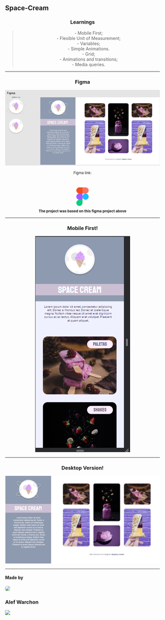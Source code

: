 ## Space-Cream

<h3 align="center">Learnings</h3>

> <p align="center">
> - Mobile First;
> <br/>
> - Flexible Unit of Measurement;
> <br/>
> - Variables;
> <br/>
> - Simple Animations.
> <br/>
> - Grid;
> <br/>
> - Animations and transitions;
> <br/>
> - Media queries. 
</p>

<hr/>

<div align="center">

<h3>Figma</h3>

<img src="./assets/figma.png" />

<br/>

<sup>Figma link:</sup>	
<br/>	
<a href="https://www.figma.com/file/NNOcmHW5IVNgldbOufuUgI/Stage-03-Grid-com-anima%C3%A7%C3%B5es-Copy?fuid=1130144160993271217"> <img width="40px" src="./assets/figmaicon.png" />
</a>
<br/>
<sub><b>The project was based on this figma project above</b></sub>
<br/>	
</div>

<hr/>

<div align="center">

<h3 align="center">Mobile First!</h3>

<img src="./assets/mobile.png" />

</div>

<hr/>

<div align="center">

<h3 align="center">Desktop Version!</h3>

<img src="./assets/final.png" />

</div>

<hr/>

<h4>Made by</h4>
    
<img style="border-radius: 30%;" src="https://avatars.githubusercontent.com/u/109194445?s=96&v=4" width="75px;" />

<h3>Alef Warchon</h3>
<a href="https://www.linkedin.com/in/alef-warchon-400571245/"> <img 
src="https://img.shields.io/static/v1?label=&message=LinkedIn&color=EA1D2C&style=for-the-badge&logo=linkedin" />
</a>
